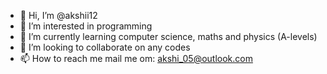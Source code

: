 - 👋 Hi, I’m @akshii12
- 👀 I’m interested in programming
- 🌱 I’m currently learning computer science, maths and physics (A-levels)
- 💞️ I’m looking to collaborate on any codes
- 📫 How to reach me mail me om: akshi_05@outlook.com

<!---
akshii12/akshii12 is a ✨ special ✨ repository because its `README.md` (this file) appears on your GitHub profile.
You can click the Preview link to take a look at your changes.
--->
